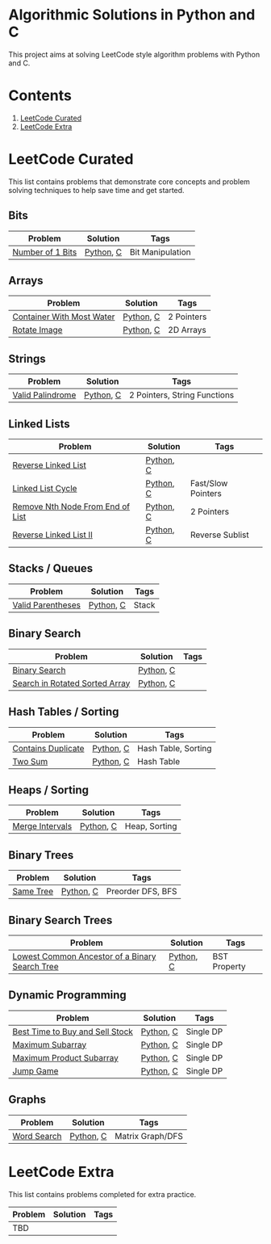 # Algorithmic Solutions in Python and C

This project aims at solving LeetCode style algorithm problems with Python and C.

# Contents

1. [LeetCode Curated](#leetcode-curated)
1. [LeetCode Extra](#leetcode-extra)

# LeetCode Curated
This list contains problems that demonstrate core concepts and problem solving techniques to help save time and get started.

## Bits
| Problem                                                      | Solution                                 | Tags |
| ------------------------------------------------------------ | ---------------------------------------- | ---- |
| [Number of 1 Bits]                                           | [Python](lc/py/041.py), [C](lc/c/041.c)  | Bit Manipulation |

[Number of 1 Bits]: https://leetcode.com/problems/number-of-1-bits/

## Arrays
| Problem                                                      | Solution                                 | Tags |
| ------------------------------------------------------------ | ---------------------------------------- | ---- |
| [Container With Most Water]				       | [Python](lc/py/004.py), [C](lc/c/004.c)  | 2 Pointers |
| [Rotate Image]					       | [Python](lc/py/012.py), [C](lc/c/012.c)  | 2D Arrays |

[Container With Most Water]: https://leetcode.com/problems/container-with-most-water/
[Rotate Image]: https://leetcode.com/problems/rotate-image/

## Strings
| Problem                                                      | Solution                                 | Tags |
| ------------------------------------------------------------ | ---------------------------------------- | ---- |
| [Valid Palindrome]					       | [Python](lc/py/032.py), [C](lc/c/032.c)  | 2 Pointers, String Functions |

[Valid Palindrome]: https://leetcode.com/problems/valid-palindrome/

## Linked Lists
| Problem                                                      | Solution                                 | Tags |
| ------------------------------------------------------------ | ---------------------------------------- | ---- |
| [Reverse Linked List]					       | [Python](lc/py/044.py), [C](lc/c/044.c)  | |
| [Linked List Cycle]					       | [Python](lc/py/036.py), [C](lc/c/036.c)  | Fast/Slow Pointers |
| [Remove Nth Node From End of List]	                       | [Python](lc/py/006.py), [C](lc/c/006.c)  | 2 Pointers |
| [Reverse Linked List II]				       | [Python](lc/py/069.py), [C](lc/c/069.c)  | Reverse Sublist |

[Reverse Linked List]: https://leetcode.com/problems/reverse-linked-list/
[Linked List Cycle]: https://leetcode.com/problems/linked-list-cycle/
[Remove Nth Node From End of List]: https://leetcode.com/problems/remove-nth-node-from-end-of-list/
[Reverse Linked List II]: https://leetcode.com/problems/reverse-linked-list-ii/

## Stacks / Queues
| Problem                                                      | Solution                                 | Tags |
| ------------------------------------------------------------ | ---------------------------------------- | ---- |
| [Valid Parentheses]	               			       | [Python](lc/py/007.py), [C](lc/c/007.c)  | Stack |

[Valid Parentheses]: https://leetcode.com/problems/valid-parentheses/

## Binary Search
| Problem                                                      | Solution                                 | Tags |
| ------------------------------------------------------------ | ---------------------------------------- | ---- |
| [Binary Search]					       | [Python](ly/py/070.py), [C](lc/c/070.c)  | |
| [Search in Rotated Sorted Array]			       | [Python](ly/py/010.py), [C](lc/c/010.c)  | |

[Binary Search]: https://leetcode.com/problems/binary-search/
[Search in Rotated Sorted Array]: https://leetcode.com/problems/search-in-rotated-sorted-array/

## Hash Tables / Sorting
| Problem                                                      | Solution                                 | Tags |
| ------------------------------------------------------------ | ---------------------------------------- | ---- |
| [Contains Duplicate]                                         | [Python](lc/py/050.py), [C](lc/c/050.c)  | Hash Table, Sorting |
| [Two Sum]						       | [Python](lc/py/001.py), [C](lc/c/001.c)  | Hash Table |

[Contains Duplicate]: https://leetcode.com/problems/contains-duplicate/
[Two Sum]: https://leetcode.com/problems/two-sum/

## Heaps / Sorting
| Problem                                                      | Solution                                 | Tags |
| ------------------------------------------------------------ | ---------------------------------------- | ---- |
| [Merge Intervals]                                            | [Python](lc/py/017.py), [C](lc/c/017.c)  | Heap, Sorting |

[Merge Intervals]: https://leetcode.com/problems/merge-intervals/

## Binary Trees
| Problem                                                      | Solution                                 | Tags |
| ------------------------------------------------------------ | ---------------------------------------- | ---- |
| [Same Tree]	                                               | [Python](lc/py/026.py), [C](lc/c/026.c)  | Preorder DFS, BFS |

[Same Tree]: https://leetcode.com/problems/same-tree/

## Binary Search Trees
| Problem                                                      | Solution                                 | Tags |
| ------------------------------------------------------------ | ---------------------------------------- | ---- |
| [Lowest Common Ancestor of a Binary Search Tree]             | [Python](lc/py/053.py), [C](lc/c/053.c)  | BST Property |

[Lowest Common Ancestor of a Binary Search Tree]: https://leetcode.com/problems/lowest-common-ancestor-of-a-binary-search-tree/

## Dynamic Programming
| Problem                                                      | Solution                                 | Tags |
| ------------------------------------------------------------ | ---------------------------------------- | ---- |
| [Best Time to Buy and Sell Stock]                            | [Python](lc/py/030.py), [C](lc/c/030.c)  | Single DP |
| [Maximum Subarray]		                               | [Python](lc/py/014.py), [C](lc/c/014.c)  | Single DP |
| [Maximum Product Subarray]	                               | [Python](lc/py/038.py), [C](lc/c/038.c)  | Single DP |
| [Jump Game]						       | [Python](lc/py/016.py), [C](lc/c/016.c)  | Single DP |

[Best Time to Buy and Sell Stock]: https://leetcode.com/problems/best-time-to-buy-and-sell-stock/
[Maximum Subarray]: https://leetcode.com/problems/maximum-subarray/
[Maximum Product Subarray]: https://leetcode.com/problems/maximum-product-subarray/
[Jump Game]: https://leetcode.com/problems/jump-game/

## Graphs
| Problem                                                      | Solution                                 | Tags |
| ------------------------------------------------------------ | ---------------------------------------- | ---- |
| [Word Search]			                               | [Python](lc/py/023.py), [C](lc/c/023.c)  | Matrix Graph/DFS |

[Word Search]: https://leetcode.com/problems/word-search/

# LeetCode Extra
This list contains problems completed for extra practice.

| Problem                                                      | Solution                                 | Tags |
| ------------------------------------------------------------ | ---------------------------------------- | ---- |
| TBD							       |                                          | |

